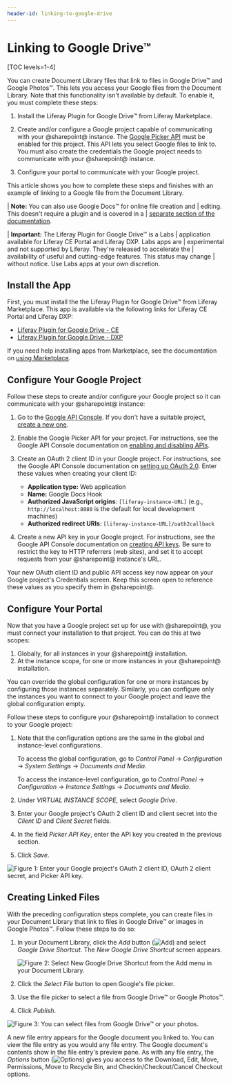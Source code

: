 ```yaml
---
header-id: linking-to-google-drive
---
```


# Linking to Google Drive™

[TOC levels=1-4]

You can create Document Library files that link to files in Google Drive&trade; 
and Google Photos&trade;. This lets you access your Google files from the 
Document Library. Note that this functionality isn't available by default. To 
enable it, you must complete these steps: 

1.  Install the Liferay Plugin for Google Drive&trade; from Liferay Marketplace. 

2.  Create and/or configure a Google project capable of communicating with your 
    @sharepoint@ instance. The 
    [Google Picker API](https://developers.google.com/picker/) 
    must be enabled for this project. This API lets you select Google files to 
    link to. You must also create the credentials the Google project needs to 
    communicate with your @sharepoint@ instance. 

3.  Configure your portal to communicate with your Google project. 

This article shows you how to complete these steps and finishes with an example 
of linking to a Google file from the Document Library. 

| **Note:** You can also use Google Docs&trade; for online file creation and 
| editing. This doesn't require a plugin and is covered in a 
| [separate section of the documentation](/docs/7-2/user/-/knowledge_base/u/online-file-creation-and-editing-with-google-docs). 

| **Important:** The Liferay Plugin for Google Drive&trade; is a Labs 
| application available for Liferay CE Portal and Liferay DXP. Labs apps are 
| experimental and not supported by Liferay. They're released to accelerate the 
| availability of useful and cutting-edge features. This status may change 
| without notice. Use Labs apps at your own discretion. 

## Install the App

First, you must install the the Liferay Plugin for Google Drive&trade; from 
Liferay Marketplace. This app is available via the following links for Liferay 
CE Portal and Liferay DXP: 

-   [Liferay Plugin for Google Drive - CE](https://web.liferay.com/marketplace/-/mp/application/105847499)
-   [Liferay Plugin for Google Drive - DXP](https://web.liferay.com/marketplace/-/mp/application/98011653)

If you need help installing apps from Marketplace, see the documentation on 
[using Marketplace](/docs/7-2/user/-/knowledge_base/u/using-the-liferay-marketplace). 

## Configure Your Google Project

Follow these steps to create and/or configure your Google project so it can 
communicate with your @sharepoint@ instance: 

1.  Go to the
    [Google API Console](https://console.developers.google.com). 
    If you don't have a suitable project, 
    [create a new one](https://support.google.com/googleapi/answer/6251787?hl=en&ref_topic=7014522). 

2.  Enable the Google Picker API for your project. For instructions, see the 
    Google API Console documentation on 
    [enabling and disabling APIs](https://support.google.com/googleapi/answer/6158841). 

3.  Create an OAuth 2 client ID in your Google project. For instructions, see 
    the Google API Console documentation on 
    [setting up OAuth 2.0](https://support.google.com/googleapi/answer/6158849). 
    Enter these values when creating your client ID: 

    -   **Application type:** Web application
    -   **Name:** Google Docs Hook
    -   **Authorized JavaScript origins**: `[liferay-instance-URL]` (e.g., 
        `http://localhost:8080` is the default for local development machines)
    -   **Authorized redirect URIs**: `[liferay-instance-URL]/oath2callback` 

4.  Create a new API key in your Google project. For instructions, see the 
    Google API Console documentation on 
    [creating API keys](https://support.google.com/googleapi/answer/6158862?hl=en). 
    Be sure to restrict the key to HTTP referrers (web sites), and set it to 
    accept requests from your @sharepoint@ instance's URL. 

Your new OAuth client ID and public API access key now appear on your Google 
project's Credentials screen. Keep this screen open to reference these values as 
you specify them in @sharepoint@. 

## Configure Your Portal

Now that you have a Google project set up for use with @sharepoint@, you must 
connect your installation to that project. You can do this at two scopes: 

1.  Globally, for all instances in your @sharepoint@ installation. 
2.  At the instance scope, for one or more instances in your @sharepoint@ 
    installation. 

You can override the global configuration for one or more instances by 
configuring those instances separately. Similarly, you can configure only the 
instances you want to connect to your Google project and leave the global 
configuration empty. 

Follow these steps to configure your @sharepoint@ installation to connect to your 
Google project: 

1.  Note that the configuration options are the same in the global and 
    instance-level configurations. 

    To access the global configuration, go to *Control Panel* &rarr; 
    *Configuration* &rarr; *System Settings* &rarr; *Documents and Media*. 

    To access the instance-level configuration, go to *Control Panel* &rarr; 
    *Configuration* &rarr; *Instance Settings* &rarr; *Documents and Media*. 

2.  Under *VIRTUAL INSTANCE SCOPE*, select *Google Drive*. 

3.  Enter your Google project's OAuth 2 client ID and client secret into the 
    *Client ID* and *Client Secret* fields. 

4.  In the field *Picker API Key*, enter the API key you created in the previous 
    section. 

5.  Click *Save*. 

![Figure 1: Enter your Google project's OAuth 2 client ID, OAuth 2 client secret, and Picker API key.](../../../../images/google-drive-system-settings.png)

## Creating Linked Files

With the preceding configuration steps complete, you can create files in your 
Document Library that link to files in Google Drive&trade; or images in Google 
Photos&trade;. Follow these steps to do so:

1.  In your Document Library, click the *Add* button 
    (![Add](../../../../images/icon-add.png)) 
    and select *Google Drive Shortcut*. The *New Google Drive Shortcut* screen 
    appears. 

    ![Figure 2: Select *New Google Drive Shortcut* from the *Add* menu in your Document Library.](../../../../images/dm-new-google-drive-shortcut.png)

2.  Click the *Select File* button to open Google's file picker. 

3.  Use the file picker to select a file from Google Drive&trade; or Google 
    Photos&trade;. 

4.  Click *Publish*. 

![Figure 3: You can select files from Google Drive&trade; or your photos.](../../../../images/dm-google-select-a-file.png)

A new file entry appears for the Google document you linked to. You can view the
file entry as you would any file entry. The Google document's contents show in 
the file entry's preview pane. As with any file entry, the *Options* button 
(![Options](../../../../images/icon-options.png)) 
gives you access to the Download, Edit, Move, Permissions, Move to Recycle Bin, 
and Checkin/Checkout/Cancel Checkout options. 
